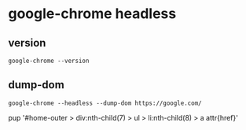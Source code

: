 # google-chrome headless

## version

```
google-chrome --version
```

## dump-dom

```
google-chrome --headless --dump-dom https://google.com/
```

pup '#home-outer > div:nth-child(7) > ul > li:nth-child(8) > a attr{href}'

